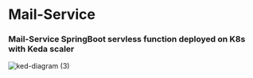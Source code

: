 # Mail-Service
### Mail-Service SpringBoot servless function deployed on K8s with Keda scaler

![ked-diagram (3)](https://user-images.githubusercontent.com/69714681/182240417-e9345924-b73c-4606-b9c3-d1af8f2f9beb.jpg)
